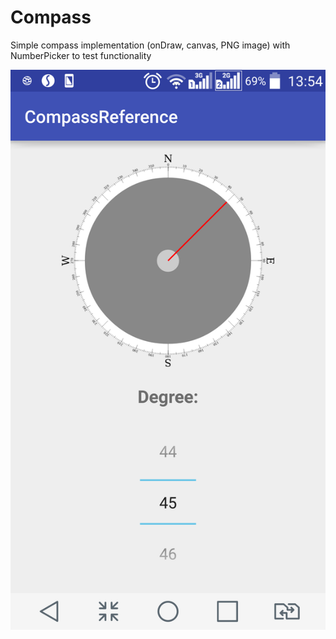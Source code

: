 # Compass
Simple compass implementation (onDraw, canvas, PNG image) with NumberPicker to test functionality

![Android-Simple-Compass-screenshot](https://github.com/catzie/Android-Simple-Compass/blob/master/Android-Simple-Compass.png)
